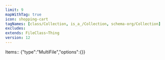 ```yaml
---
limit: 9
mapWithTag: true
icon: shopping-cart
tagNames: [class/Collection, is_a_/Collection, schema-org/Collection]
excludes: 
extends: FileClass~Thing
version: 12
---
```


Items:: {"type":"MultiFile","options":{}}
